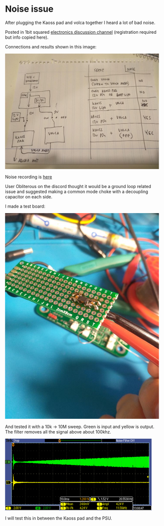# Noise issue

After plugging the Kaoss pad and volca together I heard a lot of bad noise.

Posted in 1bit squared [electronics discussion channel](https://discord.com/channels/613131135903596547/701517294697840700/755165090306719846) (registration required but info copied here).

Connections and results shown in this image:

![connections](noisy_connections.jpg)

Noise recording is [here](noise.wav)

User Obliterous on the discord thought it would be a ground loop related issue and suggested making a common mode choke with a decoupling capacitor on each side.

I made a test board:

![common mode choke](common_mode_choke.jpg)

And tested it with a 10k -> 10M sweep. Green is input and yellow is output. The filter removes all the signal above about 100khz.

![choke test](choke_test.PNG)

I will test this in between the Kaoss pad and the PSU.
